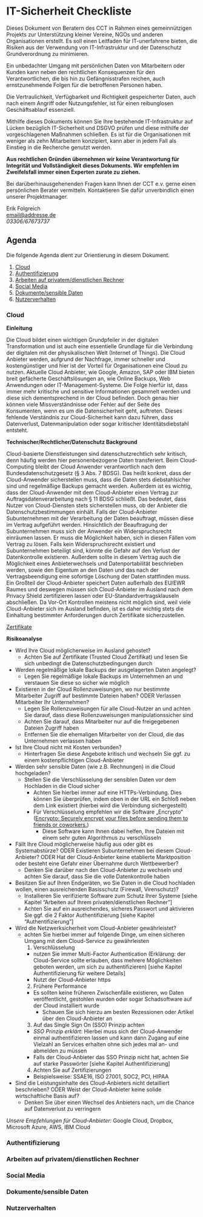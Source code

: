 # IT-Sicherheit Checkliste

Dieses Dokument von Beratern des CCT in Rahmen eines gemeinnützigen Projekts zur Unterstützung kleiner Vereine, NGOs und anderen Organisationen erstellt.
Es soll einen Leitfaden für IT-unerfahrene bieten, die Risiken aus der Verwendung von IT-Infrastruktur und der Datenschutz Grundverordnung zu minimieren.

Ein unbedachter Umgang mit persönlichen Daten von Mitarbeitern oder Kunden kann neben den rechtlichen Konsequenzen für den Verantwortlichen, die bis hin zu Gefängnisstrafen reichen, auch ernstzunehmende Folgen für die betroffenen Personen haben.

Die Vertraulichkeit, Verfügbarkeit und Richtigkeit gespeicherter Daten, auch nach einem Angriff oder Nutzungsfehler, ist für einen reibunglosen Geschäftsablauf essenziell.

Mithilfe dieses Dokuments können Sie Ihre bestehende IT-Infrastruktur auf Lücken bezüglich IT-Sicherheit und DSGVO prüfen und diese mithilfe der vorgeschlagenen Maßnahmen schließen. Es ist für die Organisationen mit weniger als zehn Mitarbeitern konzipiert, kann aber in jedem Fall als Einstieg in die Recherche genutzt werden.

**Aus rechtlichen Gründen übernehmen wir keine Verantwortung für Integrität und Vollständigkeit dieses Dokuments. Wir empfehlen im Zweifelsfall immer einen Experten zurate zu ziehen.**

Bei darüberhinausgehenenden Fragen kann Ihnen der CCT e.v. gerne einen persönlichen Berater vermitteln. Kontaktieren Sie dafür unverbindlich einen unserer Projektmanager.

Erik Folgreich <br />
<a href="mailto:email@addresse.de">email@addresse.de</a> <br />
_03306/67673737_


## Agenda

Die folgende Agenda dient zur Orientierung in diesem Dokument.

1. [Cloud](#cloud-section)
2. [Authentifizierung](#authentication-section)
3. [Arbeiten auf privatem/dienstlichen Rechner](#private-work-section)
4. [Social Media](#social-media-section)
5. [Dokumente/sensible Daten](#data-section)
6. [Nutzerverhalten](#user-section)


### <a name="cloud-section"></a> Cloud
**Einleitung**

Die Cloud bildet einen wichtigen Grundpfeiler in der digitalen Transformation und ist auch eine essentielle Grundlage für die Verbindung der digitalen mit der physikalischen Welt (Internet of Things). Die Cloud Anbieter werden, aufgrund der Nachfrage, immer schneller und kostengünstiger und hier ist der Vorteil für Organisationen eine Cloud zu nutzen.
Aktuelle Cloud Anbieter, wie Google, Amazon, SAP oder IBM bieten breit gefächerte Geschäftslösungen an, wie Online Backups, Web Anwendungen oder IT-Management-Systeme. Die Folge hierfür ist, dass immer mehr kritische und sensitive Informationen gesammelt werden und diese sich dementsprechend in der Cloud befinden.
Doch genau hier können viele Missverständnisse oder Fehler auf der Seite des Konsumenten, wenn es um die Datensicherheit geht, auftreten. Dieses fehlende Verständnis zur Cloud-Sicherheit kann dazu führen, dass Datenverlust, Datenmanipulation oder sogar kritischer Identitätsdiebstahl entsteht.

**Technischer/Rechtlicher/Datenschutz Background**

Cloud-basierte Dienstleistungen sind datenschutzrechtlich sehr kritisch, denn häufig werden hier personenbezogene Daten transferiert.
Beim Cloud-Computing bleibt der Cloud Anwender verantwortlich nach dem Bundesdatenschutzgesetz (§ 3 Abs. 7 BDSG). Das heißt konkret, dass der Cloud-Anwender sicherstellen muss, dass die Daten stets diebstahlsicher sind und regelmäßige Backups gemacht werden.
Außerdem ist es wichtig, dass der Cloud-Anwender mit dem Cloud-Anbieter einen Vertrag zur Auftragsdatenverarbeitung nach § 11 BDSG schließt. Das bedeutet, dass Nutzer von Cloud-Diensten stets sicherstellen muss, ob der Anbieter die Datenschutzbestimmungen einhält. Falls der Cloud-Anbieter Subunternehmen mit der Verarbeitung der Daten beauftragt, müssen diese im Vertrag aufgeführt werden. Hinsichtlich der Beauftragung der Subunternehmen muss sich der Anwender ein Widerspruchsrecht einräumen lassen. Er muss die Möglichkeit haben, sich in diesen Fällen vom Vertrag zu lösen. Falls kein Widerspruchsrecht existiert und Subunternehmen beteiligt sind, könnte die Gefahr auf den Verlust der Datenkontrolle existieren. Außerdem sollte in diesem Vertrag auch die Möglichkeit eines Anbieterwechsels und Datenportabilität beschrieben werden, sowie den Eigentum an den Daten und das nach der Vertragsbeendigung eine sofortige Löschung der Daten stattfinden muss.
Ein Großteil der Cloud-Anbieter speichert Daten außerhalb des EU/EWR Raumes und deswegen müssen sich Cloud-Anbieter im Ausland nach dem Privacy Shield zertifizieren lassen oder EU-Standardvertragsklauseln abschließen.
Da Vor-Ort Kontrollen meistens nicht möglich sind, weil viele Cloud-Anbieter sich im Ausland befinden, ist es daher wichtig stets die Einhaltung bestimmter Anforderungen durch Zertifikate sicherzustellen.

[Zertifikate](https://www.cloudcomputing-insider.de/wie-man-einen-zuverlaessigen-cloud-anbieter-erkennt-a-638966/)

**Risikoanalyse**

* Wird Ihre Cloud möglicherweise im Ausland gehostet?
	* Achten Sie auf Zertifikate (Trusted Cloud Zertifikat) und lesen Sie sich unbedingt die Datenschutzbedingungen durch
* Werden regelmäßige lokale Backups der ausgelagerten Daten angelegt?
	* Legen Sie regelmäßige lokale Backups im Unternehmen an und verstauen Sie diese so sicher wie möglich
* Existieren in der Cloud Rollenzuweisungen, wo nur bestimmte Mitarbeiter Zugriff auf bestimmte Dateien haben? ODER
Verlassen Mitarbeiter Ihr Unternehmen?
	* Legen Sie Rollenzuweisungen für alle Cloud-Nutzer an und achten Sie darauf, dass diese Rollenzuweisungen manipulationssicher sind
	* Achten Sie darauf, dass Mitarbeiter nur auf die freigegebenen Dateien Zugriff haben
	* Entfernen Sie die ehemaligen Mitarbeiter von der Cloud, die das Unternehmen verlassen haben
* Ist Ihre Cloud nicht mit Kosten verbunden?
	* Hinterfragen Sie diese Angebote kritisch und wechseln Sie ggf. zu einem kostenpflichtigen Cloud-Anbieter
* Werden sehr sensible Daten (wie z.B. Rechnungen) in die Cloud hochgeladen?
	* Stellen Sie die Verschlüsselung der sensiblen Daten vor dem Hochladen in die Cloud sicher
		* Achten Sie hierbei immer auf eine HTTPs-Verbindung. Dies können Sie überprüfen, indem oben in der URL ein Schloß neben dem Link existiert (hierbei wird die Verbindung sichergestellt)
		* Für Verschlüsselung empfehlen wir die Software „Encrypto“ ([Encrypto: Securely encrypt your files before sending them to friends or coworkers.](https://macpaw.com/encrypto))
			* Diese Software kann Ihnen dabei helfen, Ihre Dateien mit einem sehr guten Algorithmus zu verschlüsseln
* Fällt Ihre Cloud möglicherweise häufig aus oder gibt es Systemabstürze? ODER
Existieren Subunternehmen bei diesem Cloud-Anbieter? ODER
Hat der Cloud-Anbieter keine etablierte Marktposition oder besteht eine Gefahr einer Übernahme durch Wettbewerber?
	* Denken Sie darüber nach den Cloud-Anbieter zu wechseln und achten Sie darauf, dass Sie die volle Datenkontrolle haben
* Besitzen Sie auf Ihren Endgeräten, wo Sie Daten in die Cloud hochladen wollen, einen ausreichenden Basisschutz (Firewall, Virenschutz)?
	* Installieren Sie verifizierte Software zum Schutz Ihrer Systeme [siehe Kapitel “Arbeiten auf Ihrem privaten/dienstlichen Rechner”]
	* Achten Sie auf ein ausreichendes, sicheres Passwort und aktivieren Sie ggf. die 2 Faktor Authentifizierung [siehe Kapitel “Authentifizierung”]
* Wird die Netzwerksicherheit vom Cloud-Anbieter gewährleistet?
	* achten Sie hierbei immer auf folgende Dinge, um einen sicheren Umgang mit dem Cloud-Service zu gewährleisten
		1. Verschlüsselung
		* nutzen Sie immer Multi-Factor Authentication (Erklärung: der Cloud-Service sollte erlauben, dass mehrere Möglichkeiten geboten werden, um sich zu authentifizieren) [siehe Kapitel Authentifizierung für weitere Details]
		* Nutzt der Cloud-Anbieter https
		2. Frühere Performance
		* Es sollten keine früheren Zwischenfälle existieren, wo Daten veröffentlicht, gestohlen wurden oder sogar Schadsoftware auf der Cloud installiert wurde
			* Schauen Sie sich hierzu am besten Rezessionen oder Artikel über den Cloud-Anbieter an
		3. Auf das Single Sign On (SSO) Prinzip achten
		* *SSO Prinzip erklärt*: Hierbei muss sich der Cloud-Anwender einmal authentifizieren lassen und kann dann Zugang auf eine Vielzahl an Services erhalten ohne sich jedes mal an- und abmelden zu müssen 
		* Falls der Cloud-Anbieter das SSO Prinzip nicht hat, achten Sie auf starke Passwörter [siehe Kapitel Authentifizierung]
		4. Achten Sie auf Zertifizierungen
		* Beispielsweise: SSAE16, ISO 27001, SOC2, PCI, HIPAA
* Sind die Leistungsinhalte des Cloud-Anbieters nicht detailliert beschrieben? ODER
Weist der Cloud-Anbieter keine solide wirtschaftliche Basis auf?
	* Denken Sie über einen Wechsel des Anbieters nach, um die Chance auf Datenverlust zu verringern

*Unsere Empfehlungen für Cloud-Anbieter:* Google Cloud, Dropbox, Microsoft Azure, AWS, IBM Cloud


### <a name="authentication-section"></a> Authentifizierung



### <a name="private-work-section"></a> Arbeiten auf privatem/dienstlichen Rechner



### <a name="social-media-section"></a> Social Media



### <a name="data-section"></a> Dokumente/sensible Daten



### <a name="user-section"></a> Nutzerverhalten


